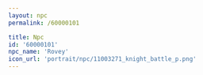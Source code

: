 ```yaml
---
layout: npc
permalink: /60000101

title: Npc
id: '60000101'
npc_name: 'Rovey'
icon_url: 'portrait/npc/11003271_knight_battle_p.png'
---
```

